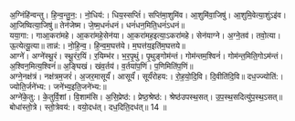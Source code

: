 

  
अ॒ग्निंहि॑न्वन्तु। हि॒न्व॒न्तु॒न॒:। नो॒धिय॑:। धिय॒स्सप्तिं॑। सप्ति॑मा॒शुमि॑व। आ॒शुमि॑वा॒जिषु॑। आ॒शुमि॒वेत्या॒शुंऽइ॑व। आ॒जिष्वित्या॒जिषु॑॥ तेन॑जेष्म। जे॒ष्म॒धनं॑धनं। धनं॑धन॒मिति॒धनं॑ऽधनं॥  
यया॒गा:। गाआ॒करा॑महे। आ॒करा॑महे॒सेन॑या। आ॒करा॑मह॒इत्या॒ऽकरा॑महे। सेन॑याग्ने। अ॒ग्ने॒तव॑। तवो॒त्या। ऊ॒त्येत्यू॒त्या॥ तान्न॑:। नो॒हि॒न्व॒। हि॒न्व॒म॒घत्त॑ये। म॒घत्त॑य॒इति॑म॒घत्तये॥  
आग्ने॑। अग्ने॑स्थू॒रं। स्थू॒रंर॒यिं। र॒यिम्भ॑र। भ॒र॒पृ॒थुं। पृ॒थुङ्गोम॑न्तं। गोम॑न्तम॒श्विनं॑। गोम॑न्त॒मिति॒गोऽम॑न्तं। अ॒श्विन॒मित्य॒श्विनं॑॥ अ॒ङ्घिखं। खंव॒र्तय॑। व॒र्तया॑प॒णिं। प॒णिमिति॑प॒णिं॥  
अग्ने॒नक्ष॑त्रं। नक्ष॑त्रम॒जरं॑। अ॒जर॒मासूर्यं॑। आसूर्यं॑। सूर्यं॑रोहय:। रो॒ह॒यो॒दि॒वि। दि॒वीति॑दि॒वि॥ दध॒ज्ज्योति॑:। ज्योति॒र्जने॑भ्य:। जने॑भ्य॒इति॒जने॑भ्य:॥  
अग्ने॑के॒तु:। के॒तुर्वि॒शां। वि॒शाम॑सि। अ॒सि॒प्रेष्ठ॑:। प्रेष्ठ॒श्रेष्ठ॑:। श्रेष्ठ॑उपस्थ॒सत्। उ॒प॒स्थ॒सदित्यु॑प॒स्थ॒ऽसत्॥ बोधा॑स्तो॒त्रे। स्तो॒त्रेवय॑:। वयो॒दध॑त्। दध॒दिति॒दध॑त्॥ 14 ॥  
